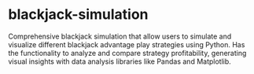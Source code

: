 # blackjack-simulation
Comprehensive blackjack simulation that allow users to simulate and visualize different blackjack advantage play strategies using Python. Has the functionality to analyze and compare strategy profitability, generating visual insights with data analysis libraries like Pandas and Matplotlib.
